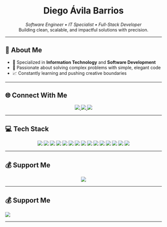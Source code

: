 

<h1 align="center">Diego Ávila Barrios</h1>
<p align="center">
  <i>Software Engineer • IT Specialist • Full-Stack Developer</i><br>
  Building clean, scalable, and impactful solutions with precision.
</p>

---

## 🖤 About Me
- 🎯 Specialized in **Information Technology** and **Software Development**
- 🧠 Passionate about solving complex problems with simple, elegant code
- 📈 Constantly learning and pushing creative boundaries

---

## 🌐 Connect With Me
<p align="center">
  <a href="https://www.instagram.com/d.avlb" target="_blank">
    <img src="https://img.shields.io/badge/Instagram-1a1a1a?style=for-the-badge&logo=instagram&logoColor=white">
  </a>
  <a href="https://www.linkedin.com/in/diego-ávila-barrios-947292252" target="_blank">
    <img src="https://img.shields.io/badge/LinkedIn-1a1a1a?style=for-the-badge&logo=linkedin&logoColor=white">
  </a>
  <a href="mailto:dabgodbusiness@gmail.com">
    <img src="https://img.shields.io/badge/Email-1a1a1a?style=for-the-badge&logo=gmail&logoColor=white">
  </a>
</p>

---

## 💻 Tech Stack
<p align="center">
  <img src="https://img.shields.io/badge/HTML5-1a1a1a?style=for-the-badge&logo=html5&logoColor=white">
  <img src="https://img.shields.io/badge/CSS3-1a1a1a?style=for-the-badge&logo=css3&logoColor=white">
  <img src="https://img.shields.io/badge/JavaScript-1a1a1a?style=for-the-badge&logo=javascript&logoColor=white">
  <img src="https://img.shields.io/badge/TypeScript-1a1a1a?style=for-the-badge&logo=typescript&logoColor=white">
  <img src="https://img.shields.io/badge/PHP-1a1a1a?style=for-the-badge&logo=php&logoColor=white">
  <img src="https://img.shields.io/badge/Python-1a1a1a?style=for-the-badge&logo=python&logoColor=white">
  <img src="https://img.shields.io/badge/Node.js-1a1a1a?style=for-the-badge&logo=node.js&logoColor=white">
  <img src="https://img.shields.io/badge/Laravel-1a1a1a?style=for-the-badge&logo=laravel&logoColor=white">
  <img src="https://img.shields.io/badge/Angular-1a1a1a?style=for-the-badge&logo=angular&logoColor=white">
  <img src="https://img.shields.io/badge/React-1a1a1a?style=for-the-badge&logo=react&logoColor=white">
  <img src="https://img.shields.io/badge/Vue.js-1a1a1a?style=for-the-badge&logo=vue.js&logoColor=white">
  <img src="https://img.shields.io/badge/Firebase-1a1a1a?style=for-the-badge&logo=firebase&logoColor=white">
  <img src="https://img.shields.io/badge/MySQL-1a1a1a?style=for-the-badge&logo=mysql&logoColor=white">
  <img src="https://img.shields.io/badge/MongoDB-1a1a1a?style=for-the-badge&logo=mongodb&logoColor=white">
  <img src="https://img.shields.io/badge/PostgreSQL-1a1a1a?style=for-the-badge&logo=postgresql&logoColor=white">
</p>

---

## 💰 Support Me
<p align="center">
  <a href="https://paypal.me/@DIIEGOTL" target="_blank">
    <img src="https://img.shields.io/badge/PayPal-1a1a1a?style=for-the-badge&logo=paypal&logoColor=white">
  </a>
</p>

---


## 💰 Support Me
<p>
  <a href="https://paypal.me/@DIIEGOTL" target="_blank">
    <img src="https://img.shields.io/badge/PayPal-0D1117?style=for-the-badge&logo=paypal&logoColor=00457C">
  </a>
</p>

---
